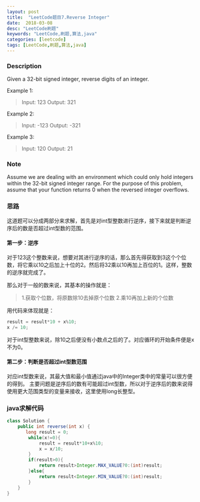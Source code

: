 ```yaml
---
layout: post
title:  "LeetCode题目7.Reverse Integer"
date:  2018-03-08
desc: "LeetCode刷题"
keywords: "LeetCode,刷题,算法,java"
categories: [leetcode]
tags: [LeetCode,刷题,算法,java]
---
```

### Description

Given a 32-bit signed integer, reverse digits of an integer.

Example 1:

> Input: 123
> Output:  321

Example 2:

>Input: -123
>Output: -321

Example 3:

>Input: 120
>Output: 21

### Note

Assume we are dealing with an environment which could only hold integers within the 32-bit signed integer range. For the purpose of this problem, assume that your function returns 0 when the reversed integer overflows.

### 思路

这道题可以分成两部分来求解，首先是对int型整数进行逆序，接下来就是判断逆序后的数是否超过int型数的范围。
#### 第一步：逆序

对于123这个整数来说，想要对其进行逆序的话，那么首先得获取到3这个个位数，将它乘以10之后加上十位的2。然后将32乘以10再加上百位的1。这样，整数的逆序就完成了。

那么对于一般的数来说，其基本的操作就是：
>1.获取个位数，将原数除10去掉原个位数
>2.乘10再加上新的个位数

用代码来体现就是：
``` java
result = result*10 + x%10;
x /= 10;
```
对于int型整数来说，除10之后便没有小数点之后的了。对应循环的开始条件便是x不为0。

#### 第二步：判断是否超过int型数范围

对应int型数来说，其最大值和最小值通过java中的Integer类中的常量可以很方便的得到。
主要问题是逆序后的数有可能超过int型数，所以对于逆序后的数来说得使用更大范围类型的变量来接收，这里使用long长整型。

### java求解代码

``` java
class Solution {
    public int reverse(int x) {
       long result = 0;
        while(x!=0){
            result = result*10+x%10;
            x = x/10;
        }
        if(result>0){
            return result>Integer.MAX_VALUE?0:(int)result;
        }else{
            return result<Integer.MIN_VALUE?0:(int)result;
        }
    }
}
```